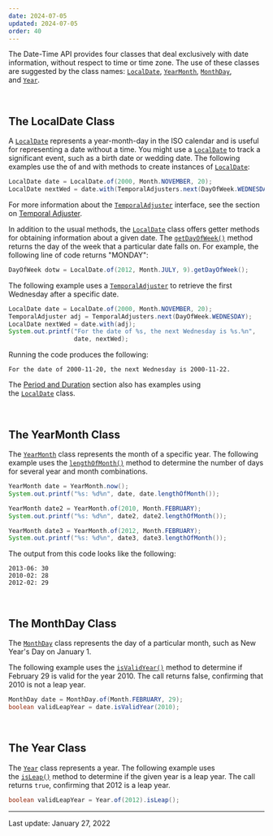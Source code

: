 ```yaml
---
date: 2024-07-05
updated: 2024-07-05
order: 40
---
```

The Date-Time API provides four classes that deal exclusively with date information, without respect to time or time zone. The use of these classes are suggested by the class names: [`LocalDate`](https://docs.oracle.com/en/java/javase/22/docs/api/java.base/java/time/LocalDate.html), [`YearMonth`](https://docs.oracle.com/en/java/javase/22/docs/api/java.base/java/time/YearMonth.html), [`MonthDay`](https://docs.oracle.com/en/java/javase/22/docs/api/java.base/java/time/MonthDay.html), and [`Year`](https://docs.oracle.com/en/java/javase/22/docs/api/java.base/java/time/Year.html).

 

## The LocalDate Class

A [`LocalDate`](https://docs.oracle.com/en/java/javase/22/docs/api/java.base/java/time/LocalDate.html) represents a year-month-day in the ISO calendar and is useful for representing a date without a time. You might use a [`LocalDate`](https://docs.oracle.com/en/java/javase/22/docs/api/java.base/java/time/LocalDate.html) to track a significant event, such as a birth date or wedding date. The following examples use the of and with methods to create instances of [`LocalDate`](https://docs.oracle.com/en/java/javase/22/docs/api/java.base/java/time/LocalDate.html):

```java
LocalDate date = LocalDate.of(2000, Month.NOVEMBER, 20);
LocalDate nextWed = date.with(TemporalAdjusters.next(DayOfWeek.WEDNESDAY));
```

For more information about the [`TemporalAdjuster`](https://docs.oracle.com/en/java/javase/22/docs/api/java.base/java/time/temporal/TemporalAdjuster.html) interface, see the section on [Temporal Adjuster](https://dev.java/learn/date-time/temporal/#temporal-adjusters).

In addition to the usual methods, the [`LocalDate`](https://docs.oracle.com/en/java/javase/22/docs/api/java.base/java/time/LocalDate.html) class offers getter methods for obtaining information about a given date. The [`getDayOfWeek()`](https://docs.oracle.com/en/java/javase/22/docs/api/java.base/java/time/LocalDate.html#getDayOfWeek()) method returns the day of the week that a particular date falls on. For example, the following line of code returns "MONDAY":

```java
DayOfWeek dotw = LocalDate.of(2012, Month.JULY, 9).getDayOfWeek();
```

The following example uses a [`TemporalAdjuster`](https://docs.oracle.com/en/java/javase/22/docs/api/java.base/java/time/temporal/TemporalAdjuster.html) to retrieve the first Wednesday after a specific date.

```java
LocalDate date = LocalDate.of(2000, Month.NOVEMBER, 20);
TemporalAdjuster adj = TemporalAdjusters.next(DayOfWeek.WEDNESDAY);
LocalDate nextWed = date.with(adj);
System.out.printf("For the date of %s, the next Wednesday is %s.%n",
                  date, nextWed);
```

Running the code produces the following:

```shell
For the date of 2000-11-20, the next Wednesday is 2000-11-22.
```

The [Period and Duration](https://dev.java/learn/date-time/period-duration/) section also has examples using the [`LocalDate`](https://docs.oracle.com/en/java/javase/22/docs/api/java.base/java/time/LocalDate.html) class.

 

## The YearMonth Class

The [`YearMonth`](https://docs.oracle.com/en/java/javase/22/docs/api/java.base/java/time/YearMonth.html) class represents the month of a specific year. The following example uses the [`lengthOfMonth()`](https://docs.oracle.com/en/java/javase/22/docs/api/java.base/java/time/YearMonth.html#lengthOfMonth()) method to determine the number of days for several year and month combinations.

```java
YearMonth date = YearMonth.now();
System.out.printf("%s: %d%n", date, date.lengthOfMonth());

YearMonth date2 = YearMonth.of(2010, Month.FEBRUARY);
System.out.printf("%s: %d%n", date2, date2.lengthOfMonth());

YearMonth date3 = YearMonth.of(2012, Month.FEBRUARY);
System.out.printf("%s: %d%n", date3, date3.lengthOfMonth());
```

The output from this code looks like the following:

```shell
2013-06: 30
2010-02: 28
2012-02: 29
```

 

## The MonthDay Class

The [`MonthDay`](https://docs.oracle.com/en/java/javase/22/docs/api/java.base/java/time/MonthDay.html) class represents the day of a particular month, such as New Year's Day on January 1.

The following example uses the [`isValidYear()`](https://docs.oracle.com/en/java/javase/22/docs/api/java.base/java/time/MonthDay.html#isValidYear(int)) method to determine if February 29 is valid for the year 2010. The call returns false, confirming that 2010 is not a leap year.

```java
MonthDay date = MonthDay.of(Month.FEBRUARY, 29);
boolean validLeapYear = date.isValidYear(2010);
```

 

## The Year Class

The [`Year`](https://docs.oracle.com/en/java/javase/22/docs/api/java.base/java/time/Year.html) class represents a year. The following example uses the [`isLeap()`](https://docs.oracle.com/en/java/javase/22/docs/api/java.base/java/time/Year.html#isLeap()) method to determine if the given year is a leap year. The call returns `true`, confirming that 2012 is a leap year.

```java
boolean validLeapYear = Year.of(2012).isLeap();
```

---
Last update: January 27, 2022